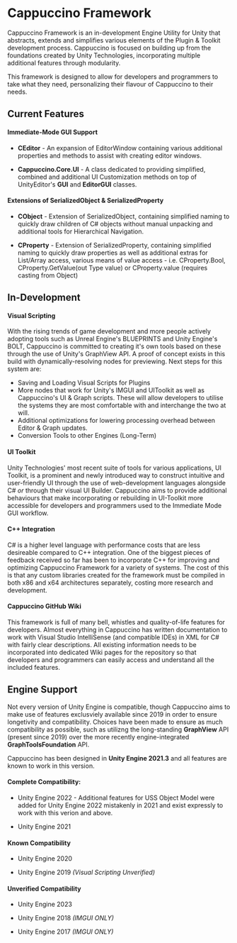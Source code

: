 #  Cappuccino Framework
Cappuccino Framework is an in-development Engine Utility for Unity that abstracts, extends and simplifies various elements of the Plugin & Toolkit development process. Cappuccino is focused on building up from the foundations created by Unity Technologies, incorporating multiple additional features through modularity.

This framework is designed to allow for developers and programmers to take what they need, personalizing their flavour of Cappuccino to their needs.

## Current Features

#### Immediate-Mode GUI Support
-  **CEditor** - An expansion of EditorWindow containing various additional properties and methods to assist with creating editor windows.

- **Cappuccino.Core.UI** - A class dedicated to providing simplified, combined and additional UI Customization methods on top of UnityEditor's **GUI** and **EditorGUI** classes.

#### Extensions of SerializedObject & SerializedProperty
- **CObject** - Extension of SerializedObject, containing simplified naming to quickly draw children of C# objects without manual unpacking and additional tools for Hierarchical Navigation.

- **CProperty** - Extension of SerializedProperty, containing simplified naming to quickly draw properties as well as additional extras for List/Array access, various means of value access - i.e. CProperty.Bool, CProperty.GetValue(out Type value) or CProperty.value (requires casting from Object)

## In-Development
#### Visual Scripting 
With the rising trends of game development and more people actively adopting tools such as Unreal Engine's BLUEPRINTS and Unity Engine's BOLT, Cappuccino is committed to creating it's own tools based on these through the use of Unity's GraphView API. A proof of concept exists in this build with dynamically-resolving nodes for previewing. Next steps for this system are:

- Saving and Loading Visual Scripts for Plugins
- More nodes that work for Unity's IMGUI and UIToolkit as well as Cappuccino's UI & Graph scripts. These will allow developers to utilise the systems they are most comfortable with and interchange the two at will.
- Additional optimizations for lowering processing overhead between Editor & Graph updates. 
- Conversion Tools to other Engines (Long-Term)

#### UI Toolkit
Unity Technologies' most recent suite of tools for various applications, UI Toolkit, is a prominent and newly introduced way to construct  intuitive and user-friendly UI through the use of web-development languages alongside C# *or* through their visual UI Builder. Cappuccino aims to provide additional behaviours that make incorporating or rebuilding in UI-Toolkit more accessible for developers and programmers used to the Immediate Mode GUI workflow.

#### C++ Integration
C# is a higher level language with performance costs that are less desireable compared to C++ integration. One of the biggest pieces of feedback received so far has been to incorporate C++ for improving and optimizing Cappuccino Framework for a variety of systems. The cost of this is that any custom libraries created for the framework must be compiled in both x86 and x64 architectures separately, costing more research and development.

#### Cappuccino GitHub Wiki
This framework is full of many bell, whistles and quality-of-life features for developers. Almost everything in Cappuccino has written documentation to work with Visual Studio IntelliSense (and compatible IDEs) in XML for C# with fairly clear descriptions. All existing information needs to be incorporated into dedicated Wiki pages for the repository so that developers and programmers can easily access and understand all the included features.

## Engine Support

Not every version of Unity Engine is compatible, though Cappuccino aims to make use of features exclusviely available since 2019 in order to ensure longetivity and compatibility. Choices have been made to ensure as much compatibility as possible, such as utilizng the long-standing **GraphView** API (present since 2019) over the more recently engine-integrated **GraphToolsFoundation** API.

Cappuccino has been designed in **Unity Engine 2021.3** and all features are known to work in this version.

#### Complete Compatibility:

- Unity Engine 2022 - Additional features for USS Object Model were added for Unity Engine 2022 mistakenly in 2021 and exist expressly to work with this verion and above.

- Unity Engine 2021

#### Known Compatibility
- Unity Engine 2020 

- Unity Engine 2019 *(Visual Scripting Unverified)*

#### Unverified Compatibility
- Unity Engine 2023 

- Unity Engine 2018 *(IMGUI ONLY)*

- Unity Engine 2017 *(IMGUI ONLY)*
